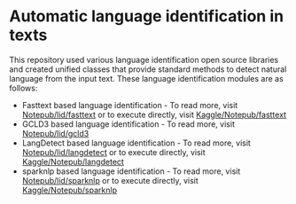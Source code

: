 # Automatic language identification in texts
This repository used various language identification open source libraries and created unified classes that provide standard methods to detect natural language from the input text. These language identification modules are as follows:
* Fasttext based language identification - To read more, visit [Notepub/lid/fasttext](https://notepub.io/notes/artificial-intelligence/speech-and-language-processing/language-identification/lid-using-fasttext-python-package/) or to execute directly, visit [Kaggle/Notepub/fasttext](https://www.kaggle.com/notepub/notebook3ed346aef5)
* GCLD3 based language identification - To read more, visit [Notepub/lid/gcld3](https://notepub.io/notes/artificial-intelligence/speech-and-language-processing/language-identification/lid-gcld3/)
* LangDetect based language identification - To read more, visit [Notepub/lid/langdetect](https://notepub.io/notes/artificial-intelligence/speech-and-language-processing/language-identification/lid-langdetect/) or to execute directly, visit [Kaggle/Notepub/langdetect](https://www.kaggle.com/code/notepub/notebookc28a4a9641)
* sparknlp based language identification - To read more, visit [Notepub/lid/sparknlp](https://notepub.io/notes/artificial-intelligence/speech-and-language-processing/language-identification/lid-sparknlp/) or to execute directly, visit [Kaggle/Notepub/sparknlp](https://www.kaggle.com/code/notepub/notebookc28a4a9641)
